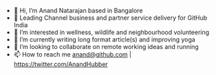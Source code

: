 - 👋 Hi, I’m Anand Natarajan based in Bangalore
- 🎯 Leading Channel business and partner service delivery for GitHub India
- 👀 I’m interested in wellness, wildlife and neighbourhood volunteering
- 🌱 I’m currently writing long format article(s) and improving yoga
- 💞️ I’m looking to collaborate on remote working ideas and running 
- 📫 How to reach me anand@github.com | https://twitter.com/AnandHubber

<!---
apacanand/apacanand is a ✨ special ✨ repository because its `README.md` (this file) appears on your GitHub profile.
You can click the Preview link to take a look at your changes.
--->
